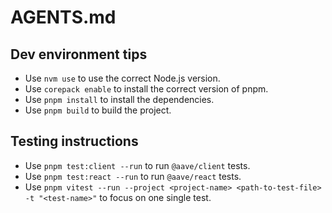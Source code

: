 # AGENTS.md
 
## Dev environment tips

- Use `nvm use` to use the correct Node.js version.
- Use `corepack enable` to install the correct version of pnpm.
- Use `pnpm install` to install the dependencies.
- Use `pnpm build` to build the project.

## Testing instructions

- Use `pnpm test:client --run` to run `@aave/client` tests.
- Use `pnpm test:react --run` to run `@aave/react` tests.
- Use `pnpm vitest --run --project <project-name> <path-to-test-file> -t "<test-name>"` to focus on one single test.
